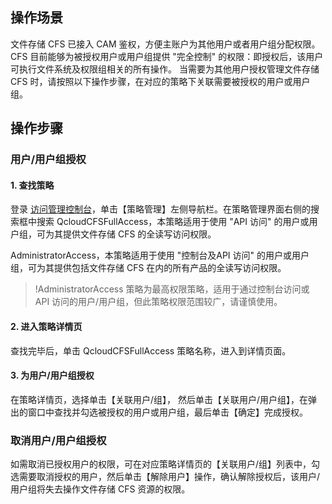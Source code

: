 ## 操作场景
文件存储 CFS 已接入 CAM 鉴权，方便主账户为其他用户或者用户组分配权限。CFS 目前能够为被授权用户或用户组提供 "完全控制" 的权限：即授权后，该用户可执行文件系统及权限组相关的所有操作。
当需要为其他用户授权管理文件存储 CFS 时，请按照以下操作步骤，在对应的策略下关联需要被授权的用户或用户组。


## 操作步骤
### 用户/用户组授权
#### 1. 查找策略
登录 [访问管理控制台](https://console.cloud.tencent.com/cam)，单击【策略管理】左侧导航栏。在策略管理界面右侧的搜索框中搜索 QcloudCFSFullAccess，本策略适用于使用 "API 访问" 的用户或用户组，可为其提供文件存储 CFS 的全读写访问权限。

AdministratorAccess，本策略适用于使用 "控制台及API 访问" 的用户或用户组，可为其提供包括文件存储 CFS 在内的所有产品的全读写访问权限。

>!AdministratorAccess 策略为最高权限策略，适用于通过控制台访问或 API 访问的用户/用户组，但此策略权限范围较广，请谨慎使用。

#### 2. 进入策略详情页
查找完毕后，单击 QcloudCFSFullAccess 策略名称，进入到详情页面。


#### 3. 为用户/用户组授权
在策略详情页，选择单击【关联用户/组】， 然后单击【关联用户/用户组】，在弹出的窗口中查找并勾选被授权的用户或用户组，最后单击【确定】完成授权。


### 取消用户/用户组授权
如需取消已授权用户的权限，可在对应策略详情页的【关联用户/组】列表中，勾选需要取消授权的用户，然后单击【解除用户】操作，确认解除授权后，该用户/用户组将失去操作文件存储 CFS 资源的权限。



